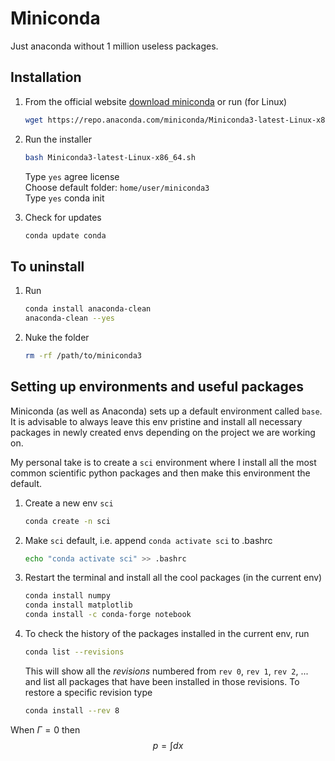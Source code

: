 # Miniconda
Just anaconda without 1 million useless packages.

## Installation

1. From the official website [download miniconda](https://docs.conda.io/projects/miniconda/en/latest/index.html) or run (for Linux)
   ```bash
   wget https://repo.anaconda.com/miniconda/Miniconda3-latest-Linux-x86_64.sh
   ```
   
2. Run the installer
   ```bash
   bash Miniconda3-latest-Linux-x86_64.sh
   ```
   Type `yes` agree license  
   Choose default folder: `home/user/miniconda3`  
   Type `yes` conda init

3. Check for updates
   ```bash
   conda update conda
   ```

## To uninstall

1. Run
   ```bash
   conda install anaconda-clean
   anaconda-clean --yes
   ```

2. Nuke the folder
   ```bash
   rm -rf /path/to/miniconda3
   ```

## Setting up environments and useful packages

Miniconda (as well as Anaconda) sets up a default environment called `base`.
It is advisable to always leave this env pristine and install all necessary packages in newly created envs depending on the project we are working on.

My personal take is to create a `sci` environment where I install all the most common scientific python packages and then make this environment the default.

1. Create a new env `sci`
   ```bash
   conda create -n sci
   ```

2. Make `sci` default, i.e. append `conda activate sci` to .bashrc
   ```bash
   echo "conda activate sci" >> .bashrc
   ```

3. Restart the terminal and install all the cool packages (in the current env)
   ```bash
   conda install numpy
   conda install matplotlib
   conda install -c conda-forge notebook
   ```

4. To check the history of the packages installed in the current env, run
   ```bash
   conda list --revisions
   ```
   This will show all the *revisions* numbered from `rev 0`, `rev 1`, `rev 2`, ... and list all packages that have been installed in those revisions.
   To restore a specific revision type
   ```bash
   conda install --rev 8
   ```

When $\Gamma = 0$ then
$$
p = \int dx
$$
